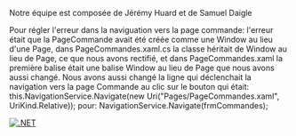 Notre équipe est composée de Jérémy Huard et de Samuel Daigle

Pour régler l'erreur dans la naviguation vers la page commande:
l'erreur était que la PageCommande avait été créée comme une Window au lieu d'une Page, dans PageCommandes.xaml.cs la classe héritait de Window au lieu de Page, ce que nous avons rectifié, et dans PageCommandes.xaml la première balise était une balise Window au lieu de Page que nous avons aussi changé. Nous avons aussi changé la ligne qui déclenchait la navigation vers la page Commande au clic sur le bouton qui était:
  this.NavigationService.Navigate(new Uri("Pages/PageCommandes.xaml", UriKind.Relative));
pour:
  NavigationService.Navigate(frmCommandes);

[![.NET](https://github.com/samueldaigle11/14E-TP3/actions/workflows/TestAndBuild.yml/badge.svg)](https://github.com/samueldaigle11/14E-TP3/actions/workflows/TestAndBuild.yml)
